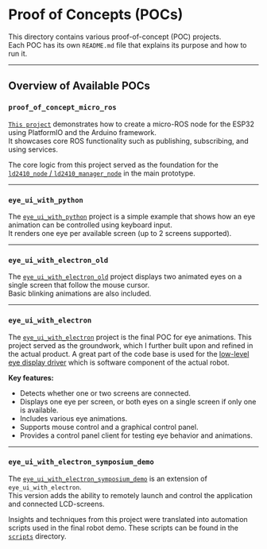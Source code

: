 # Proof of Concepts (POCs)

This directory contains various proof-of-concept (POC) projects.  
Each POC has its own `README.md` file that explains its purpose and how to run it.

---

## Overview of Available POCs

### `proof_of_concept_micro_ros`

[`This project`](./proof_of_concept_micro_ros/) demonstrates how to create a micro-ROS node for the ESP32 using PlatformIO and the Arduino framework.  
It showcases core ROS functionality such as publishing, subscribing, and using services.  

The core logic from this project served as the foundation for the [`ld2410_node` / `ld2410_manager_node`](../micro_ros_platform_io_ws/) in the main prototype.

---

### `eye_ui_with_python`

The [`eye_ui_with_python`](./eye_ui_with_python/) project is a simple example that shows how an eye animation can be controlled using keyboard input.  
It renders one eye per available screen (up to 2 screens supported).

---

### `eye_ui_with_electron_old`

The [`eye_ui_with_electron_old`](./eye_ui_with_electron_old/) project displays two animated eyes on a single screen that follow the mouse cursor.  
Basic blinking animations are also included.

---

### `eye_ui_with_electron`

The [`eye_ui_with_electron`](./eye_ui_with_electron/) project is the final POC for eye animations. This project served as the groundwork, which I further built upon and refined in the actual product. A great part of the code base is used for the [low-level eye display driver](../ros2_ws/src/eye_display_lld/) which is software component of the actual robot.

**Key features:**
- Detects whether one or two screens are connected.
- Displays one eye per screen, or both eyes on a single screen if only one is available.
- Includes various eye animations.
- Supports mouse control and a graphical control panel.
- Provides a control panel client for testing eye behavior and animations.

---

### `eye_ui_with_electron_symposium_demo`

The [`eye_ui_with_electron_symposium_demo`](./eye_ui_with_electron_symposium_demo/) is an extension of `eye_ui_with_electron`.  
This version adds the ability to remotely launch and control the application and connected LCD-screens. 

Insights and techniques from this project were translated into automation scripts used in the final robot demo. These scripts can be found in the [`scripts`](../scripts/) directory.